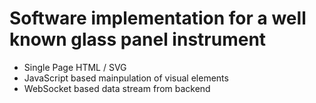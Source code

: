 # Software implementation for a well known glass panel instrument
* Single Page HTML / SVG
* JavaScript based mainpulation of visual elements
* WebSocket based data stream from backend
